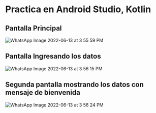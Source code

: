 # Practica en Android Studio, Kotlin
## Pantalla Principal
![WhatsApp Image 2022-06-13 at 3 55 59 PM](https://user-images.githubusercontent.com/96128820/173444981-54330cec-b6af-4f48-9e29-11f68bcf8d0f.jpeg)
## Pantalla Ingresando los datos
![WhatsApp Image 2022-06-13 at 3 56 15 PM](https://user-images.githubusercontent.com/96128820/173445130-9e736009-e120-4a2b-8126-2c97ab1fbf3b.jpeg)
## Segunda pantalla mostrando los datos con mensaje de bienvenida
![WhatsApp Image 2022-06-13 at 3 56 24 PM](https://user-images.githubusercontent.com/96128820/173445227-ce01b73d-44ce-4a24-a407-86f56c784be7.jpeg)
